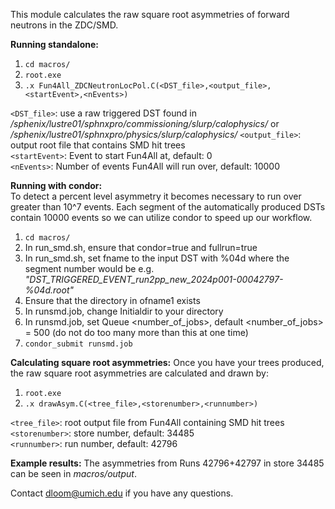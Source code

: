 This module calculates the raw square root asymmetries of forward neutrons in the ZDC/SMD. 

**Running standalone:** 
1) `cd macros/`
2) `root.exe`
3) `.x Fun4All_ZDCNeutronLocPol.C(<DST_file>,<output_file>,<startEvent>,<nEvents>)`

`<DST_file>`: use a raw triggered DST found in _/sphenix/lustre01/sphnxpro/commissioning/slurp/calophysics/_ or _/sphenix/lustre01/sphnxpro/physics/slurp/calophysics/_
`<output_file>`: output root file that contains SMD hit trees  
`<startEvent>`: Event to start Fun4All at, default: 0  
`<nEvents>`: Number of events Fun4All will run over, default: 10000  

**Running with condor:**  
To detect a percent level asymmetry it becomes necessary to run over greater than 10^7 events. Each segment of the automatically produced DSTs contain 10000 events so we can utilize condor to speed up our workflow.  

1) `cd macros/`  
2) In run_smd.sh, ensure that condor=true and fullrun=true  
3) In run_smd.sh, set fname to the input DST with %04d where the segment number would be e.g. _"DST_TRIGGERED_EVENT_run2pp_new_2024p001-00042797-%04d.root"_  
4) Ensure that the directory in ofname1 exists  
5) In runsmd.job, change Initialdir to your directory  
5) In runsmd.job, set Queue <number_of_jobs>, default <number_of_jobs> = 500 (do not do too many more than this at one time)  
6) `condor_submit runsmd.job`

**Calculating square root asymmetries:**
Once you have your trees produced, the raw square root asymmetries are calculated and drawn by:  
1) `root.exe`
2) `.x drawAsym.C(<tree_file>,<storenumber>,<runnumber>)`

`<tree_file>`: root output file from Fun4All containing SMD hit trees  
`<storenumber>`: store number, default: 34485  
`<runnumber>`: run number, default: 42796  


**Example results:**
The asymmetries from Runs 42796+42797 in store 34485 can be seen in _macros/output_.

Contact dloom@umich.edu if you have any questions.